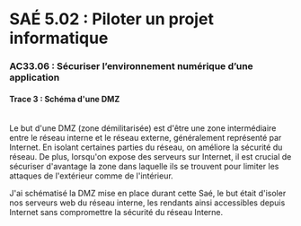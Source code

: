 # SAÉ 5.02 : Piloter un projet informatique
###  AC33.06 : Sécuriser l’environnement numérique d’une application
#### Trace 3 : Schéma d'une DMZ

<br/>
Le but d'une DMZ (zone démilitarisée) est d'être une zone intermédiaire entre le réseau interne et le réseau externe, généralement représenté par Internet. 
En isolant certaines parties du réseau, on améliore la sécurité du réseau.
De plus, lorsqu'on expose des serveurs sur Internet, il est crucial de sécuriser d'avantage la zone dans laquelle ils se trouvent pour limiter les attaques de l'extérieur comme de l'intérieur.

J'ai schématisé la DMZ mise en place durant cette Saé, le but était d'isoler nos serveurs web du réseau interne, les rendants ainsi accessibles depuis Internet sans compromettre la sécurité du réseau Interne.
<br/>


